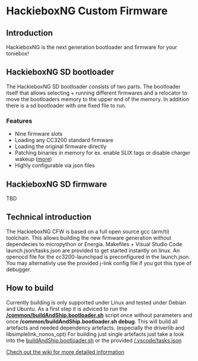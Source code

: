 # HackieboxNG Custom Firmware

## Introduction
HackieboxNG is the next generation bootloader and firmware for your toniebox!

## HackieboxNG SD bootloader
The HackieboxNG SD bootloader consists of two parts. The bootloader itself that allows selecting + running different firmwares and a relocator to move the bootloaders memory to the upper end of the memory. In addition there is a sd bootloader with one fixed file to run.

### Features
* Nine firmware slots
* Loading any CC3200 standard firmware
* Loading the original firmware directly
* Patching binaries in memory for ex. enable SLIX tags or disable charger wakeup ([more](https://github.com/toniebox-reverse-engineering/hackiebox_cfw_ng/wiki/OFWPatches))
* Highly configurable via json files

## HackieboxNG SD firmware
TBD

## Technical introduction
The HackieboxNG CFW is based on a full open source gcc (arm/ti) toolchain. This allows building the new firmware generation without dependecies to micropython or Energia.
Makefiles + Visual Studio Code launch.json/tasks.json are provided to get started instantly on linux.
An openocd file for the cc3200-launchpad is preconfigured in the launch.json. You may alternativly use the provided j-link config file if you got this type of debugger.

## How to build
Currently building is only supported under Linux and tested under Debian and Ubuntu.
As a first step it is adviced to run the
[**/common/buildAndShip.bootloader.sh**](https://github.com/toniebox-reverse-engineering/hackiebox_cfw_ng/blob/master/common/buildAndShip.bootloader.sh) script once without parameters and once **/common/buildAndShip.bootloader.sh debug**. This will build all artefacts and needed dependency artefacts. (especially the driverlib and libsimplelink_nonos_opt)
For building just single artefacts just take a look into the [buildAndShip.bootloader.sh](https://github.com/toniebox-reverse-engineering/hackiebox_cfw_ng/blob/master/common/buildAndShip.bootloader.sh) or the provided [/.vscode/tasks.json](https://github.com/toniebox-reverse-engineering/hackiebox_cfw_ng/blob/master/.vscode/tasks.json)

[Chech out the wiki for more detailed information](https://github.com/toniebox-reverse-engineering/hackiebox_cfw_ng/wiki)